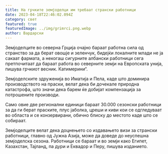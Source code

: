 ```yaml
---
title: На грчките земјоделци им требаат странски работници
date: 2023-04-18T22:46:02.094Z
category: свет
featured: true
featuredImage: ../img/grimrci.png.webp
author: Вардарски
---
```


Земјоделците во северна Грција очајно бараат работна сила од странство за да берат овошје и зеленчук, бидејќи локалните млади не ја сакаат фармата, а некогаш сигурните албански работници сега претпочитаат да бараат работа во северните земји на Европската унија, пишува грчкиот весник. Катимерини“.

Земјоделските здруженија во Иматија и Пела, каде што доминира производството на праски, велат дека би дочекале природна катастрофа, што значи дека барем ќе добијат компензација за потрошените производи.

Само овие две регионални единици бараат 30.000 сезонски работници за да ги берат праските, плус јаболка, цреши и киви кои се одгледуваат во областа и се конзервирани, обично блиску до местото каде што се собираат.

Земјоделците велат дека доцнењето со издавањето визи за странски работници, главно од Јужна Азија, може да доведе до неуспешна земјоделска сезона. Работници се бараат и во земји како Египет, Казахстан, Тајланд, па дури и Еквадор и Перу, пишува изданието.
